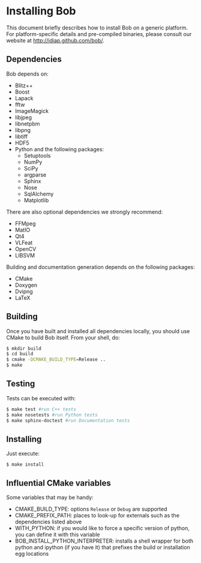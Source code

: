 # Installing Bob

This document briefly describes how to install Bob on a generic platform. For
platform-specific details and pre-compiled binaries, please consult our website
at http://idiap.github.com/bob/.

## Dependencies

Bob depends on:

 * Blitz++
 * Boost
 * Lapack
 * fftw
 * ImageMagick
 * libjpeg
 * libnetpbm
 * libpng
 * libtiff
 * HDF5
 * Python and the following packages:
   * Setuptools
   * NumPy
   * SciPy
   * argparse
   * Sphinx
   * Nose
   * SqlAlchemy
   * Matplotlib

There are also optional dependencies we strongly recommend:

 * FFMpeg
 * MatIO
 * Qt4
 * VLFeat
 * OpenCV
 * LIBSVM

Building and documentation generation depends on the following packages:

 * CMake
 * Doxygen
 * Dvipng
 * LaTeX

## Building

Once you have built and installed all dependencies locally, you should use
CMake to build Bob itself. From your shell, do:

```sh
$ mkdir build
$ cd build
$ cmake -DCMAKE_BUILD_TYPE=Release ..
$ make
```

## Testing

Tests can be executed with:

```sh
$ make test #run C++ tests
$ make nosetests #run Python tests
$ make sphinx-doctest #run Documentation tests
```

## Installing

Just execute:

```
$ make install
```

## Influential CMake variables

Some variables that may be handy:

 * CMAKE_BUILD_TYPE: options `Release` or `Debug` are supported
 * CMAKE_PREFIX_PATH: places to look-up for externals such as the dependencies
   listed above
 * WITH_PYTHON: if you would like to force a specific version of python, you
   can define it with this variable
 * BOB_INSTALL_PYTHON_INTERPRETER: installs a shell wrapper for both python and
   ipython (if you have it) that prefixes the build or installation egg
   locations
